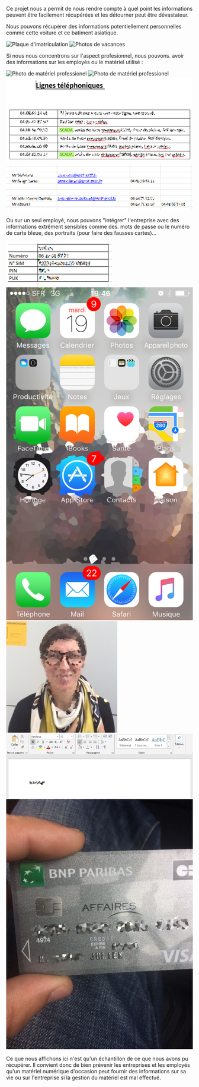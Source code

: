 Ce projet nous a permit de nous rendre compte à quel point les informations peuvent être facilement récupérées et les détourner peut être dévastateur.

Nous pouvons récupérer des informations potentiellement personnelles comme cette voiture et ce batiment asiatique.

![Plaque d'imatriculation](https://github.com/hubos89/ProjectForensic/blob/master/Analyse%20post%20R%C3%A9cup%C3%A9ration/R%C3%A9sultat%20de%20la%20recherche%20de%20Fichier/184842368B.jpg)
![Photos de vacances](https://github.com/hubos89/ProjectForensic/blob/master/Analyse%20post%20R%C3%A9cup%C3%A9ration/R%C3%A9sultat%20de%20la%20recherche%20de%20Fichier/190374024.jpg)

Si nous nous concentrons sur l'aspect profesionnel, nous pouvons. avoir des informations sur les employés ou le matériel utilisé :

![Photo de matériel professionel](https://github.com/hubos89/ProjectForensic/blob/master/Analyse%20post%20R%C3%A9cup%C3%A9ration/R%C3%A9sultat%20de%20la%20recherche%20de%20Fichier/229217624B.jpg)
![Photo de matériel professionel](https://github.com/hubos89/ProjectForensic/blob/master/Analyse%20post%20R%C3%A9cup%C3%A9ration/R%C3%A9sultat%20de%20la%20recherche%20de%20Fichier/230031328B.jpg)
![Information lignes téléphoniques](https://github.com/hubos89/ProjectForensic/blob/master/Analyse%20post%20R%C3%A9cup%C3%A9ration/R%C3%A9sultat%20de%20la%20recherche%20de%20Fichier/741587542B.png)
![Informations personnelles](https://github.com/hubos89/ProjectForensic/blob/master/Analyse%20post%20R%C3%A9cup%C3%A9ration/R%C3%A9sultat%20de%20la%20recherche%20de%20Fichier/845721156B.png)

Ou sur un seul employé, nous pouvons "intégrer" l'entreprise avec des informations extrêment sensibles comme des. mots de passe ou le numéro de carte bleue, des portraits (pour faire des fausses cartes)...

![Information carte SIM](https://github.com/hubos89/ProjectForensic/blob/master/Analyse%20post%20R%C3%A9cup%C3%A9ration/R%C3%A9sultat%20de%20la%20recherche%20de%20Fichier/245875632B.png)
![Ecran de téléphone](https://github.com/hubos89/ProjectForensic/blob/master/Analyse%20post%20R%C3%A9cup%C3%A9ration/R%C3%A9sultat%20de%20la%20recherche%20de%20Fichier/51170840B.png)
![Portrait](https://github.com/hubos89/ProjectForensic/blob/master/Analyse%20post%20R%C3%A9cup%C3%A9ration/R%C3%A9sultat%20de%20la%20recherche%20de%20Fichier/294744039B.png)
![Potentiel mot de passe](https://github.com/hubos89/ProjectForensic/blob/master/Analyse%20post%20R%C3%A9cup%C3%A9ration/R%C3%A9sultat%20de%20la%20recherche%20de%20Fichier/326574198B.png)
![Photo de carte de crédit](https://github.com/hubos89/ProjectForensic/blob/master/Analyse%20post%20R%C3%A9cup%C3%A9ration/R%C3%A9sultat%20de%20la%20recherche%20de%20Fichier/376439848B.jpg)

Ce que nous affichons ici n'est qu'un échantillon de ce que nous avons pu récupérer. Il convient donc de bien prévenir les entreprises et les employés qu'un matériel numérique d'occasion peut fournir des informations sur sa vie ou sur l'entreprise si la gestion du matériel est mal effectué.

